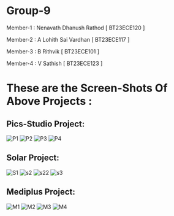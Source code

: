 # Group-9
Member-1 : Nenavath Dhanush Rathod [ BT23ECE120 ]

Member-2 : A Lohith Sai Vardhan [ BT23ECE117 ] 

Member-3 : B Rithvik [ BT23ECE101 ]

Member-4 : V Sathish [ BT23ECE123 ]


# These are the Screen-Shots Of Above Projects :
## Pics-Studio Project:
![P1](https://github.com/user-attachments/assets/47dccb77-80f3-4289-b1ca-d219e6eab562)
![P2](https://github.com/user-attachments/assets/fd54974a-0cb7-4209-b0af-f4f04cfc2c8d)
![P3](https://github.com/user-attachments/assets/c3144956-1394-4909-9cd6-eaa0e6f5c41e)
![P4](https://github.com/user-attachments/assets/8509afcd-4385-454d-967b-de23714519db)

## Solar Project:
![S1](https://github.com/user-attachments/assets/40743ee3-17a3-405d-be37-4398e886ea5f)
![s2](https://github.com/user-attachments/assets/12032fa1-de38-4328-b7d2-2fdd989b77df)
![s22](https://github.com/user-attachments/assets/1fe47336-d288-4197-93d4-a3712109b4ac)
![s3](https://github.com/user-attachments/assets/25ccf973-18bb-4668-8ab0-fd35ed8d1075)

## Mediplus Project:
![M1](https://github.com/user-attachments/assets/7aa21027-e38b-403e-8f92-498c6aa7e19c)
![M2](https://github.com/user-attachments/assets/f3e9a62c-f26f-4d53-9b81-cd40dfad416e)
![M3](https://github.com/user-attachments/assets/1e00a8ef-cadc-41a6-8a51-81c8ccc26d8f)
![M4](https://github.com/user-attachments/assets/065cc88c-75d4-4840-ad6e-40a37a19462d)









